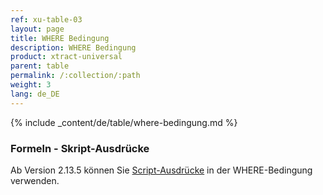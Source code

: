 ```yaml
---
ref: xu-table-03
layout: page
title: WHERE Bedingung
description: WHERE Bedingung
product: xtract-universal
parent: table
permalink: /:collection/:path
weight: 3
lang: de_DE
---
```


{% include _content/de/table/where-bedingung.md  %}

### Formeln - Skript-Ausdrücke

Ab Version 2.13.5 können Sie [Script-Ausdrücke](../fortgeschrittene-techniken/script-ausdruecke) in der WHERE-Bedingung verwenden.
